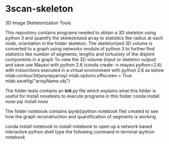 # 3scan-skeleton
3D Image Skeletonization Tools

This repository contains programs needed to obtain
a 3D skeleton using python 3 and quantify the 
skeleotnized array to statistics like radius at each 
node, orientation in the folder skeleton.
The skeletonized 3D volume is converted to a graph 
using networkx module of python 3 
to further  find statistics like
number of segments, lengths and tortuoisty of the
disjoint components in a graph
To view the 3D volume (input or skeleton output) and save
use Mayavi with python 2.6 (conda create -n mayavi python=2.6)
with insturctions executed in a virtual environment with python 2.6 as below  
mlab.contour3d(anynpyarray)
mlab.options.offscreen = True
mlab.savefig("arrayName.obj")


The folder tests contains an __init__.py file which explains what this
folder is useful for
Install nosetests to execute programs in this folder
conda install nose
pip install nose

The folder notebook contains ipynb(ipython notebook file)
created to see how the graph reconstruction and quantification
of segments is working

conda install notebook
to install notebook
to open up a network based interactive python shell type the following 
command in terminal
ipython notebook
